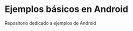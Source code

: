 <div align="justify">
  
# Ejemplos básicos en Android 
       
    

Repositorio dedicado a ejemplos de Android

<div>  

